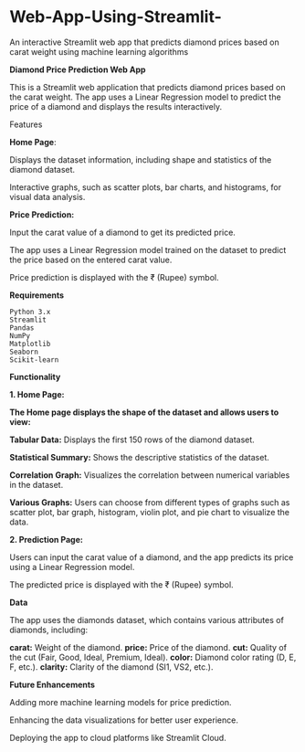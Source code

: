 # Web-App-Using-Streamlit-
An interactive Streamlit web app that predicts diamond prices based on carat weight using machine learning algorithms


**Diamond Price Prediction Web App**

This is a Streamlit web application that predicts diamond prices based on the carat weight. The app uses a Linear Regression model to predict the price of a diamond and displays the results interactively.


Features

**Home Page**:

  Displays the dataset information, including shape and statistics of the diamond dataset.
  
  Interactive graphs, such as scatter plots, bar charts, and histograms, for visual data analysis.

**Price Prediction:**

  Input the carat value of a diamond to get its predicted price.
  
  The app uses a Linear Regression model trained on the dataset to predict the price based on the entered carat value.
  
  Price prediction is displayed with the ₹ (Rupee) symbol.

**Requirements**

    Python 3.x
    Streamlit
    Pandas
    NumPy
    Matplotlib
    Seaborn
    Scikit-learn


**Functionality**

**1. Home Page:**

  **The Home page displays the shape of the dataset and allows users to view:**
  
  **Tabular Data:** Displays the first 150 rows of the diamond dataset.
  
  **Statistical Summary:** Shows the descriptive statistics of the dataset.
  
  **Correlation Graph:** Visualizes the correlation between numerical variables in the dataset.
  
  **Various Graphs:** Users can choose from different types of graphs such as scatter plot, bar graph, histogram, violin plot, and pie 
   chart to visualize the data.

**2. Prediction Page:**

  Users can input the carat value of a diamond, and the app predicts its price using a Linear Regression model.
  
  The predicted price is displayed with the ₹ (Rupee) symbol.


**Data**

The app uses the diamonds dataset, which contains various attributes of diamonds, including:

  **carat:** Weight of the diamond.
  **price:** Price of the diamond.
  **cut:** Quality of the cut (Fair, Good, Ideal, Premium, Ideal).
  **color:** Diamond color rating (D, E, F, etc.).
  **clarity:** Clarity of the diamond (SI1, VS2, etc.).


**Future Enhancements**

  Adding more machine learning models for price prediction.
  
  Enhancing the data visualizations for better user experience.
  
  Deploying the app to cloud platforms like Streamlit Cloud.

